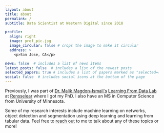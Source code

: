 ```yaml
---
layout: about
title: about
permalink: /
subtitle: Data Scientist at Western Digital since 2018

profile:
  align: right
  image: prof_pic.jpg
  image_circular: false # crops the image to make it circular
  address: >
    <p>San Jose, CA</p>

news: false  # includes a list of news items
latest_posts: false  # includes a list of the newest posts
selected_papers: true # includes a list of papers marked as "selected={true}"
social: false  # includes social icons at the bottom of the page
---
```


Previously, I was part of [Dr. Malik Magdon-Ismail's](http://www.cs.rpi.edu/~magdon) [Learning From Data Lab](http://www.cs.rpi.edu/~magdon/LFDlabpublic.html/index.html) at [Rensselear](https://science.rpi.edu/computer-science) where I got my PhD. I also have an MS in Computer Science from University of Minnesota.

Some of my research interests include machine learning on networks, object detection and segmentation using deep learning and learning from tabular data. Feel free to [reach out](https://topmate.io/hegde) to me to talk about any of these topics or more!
